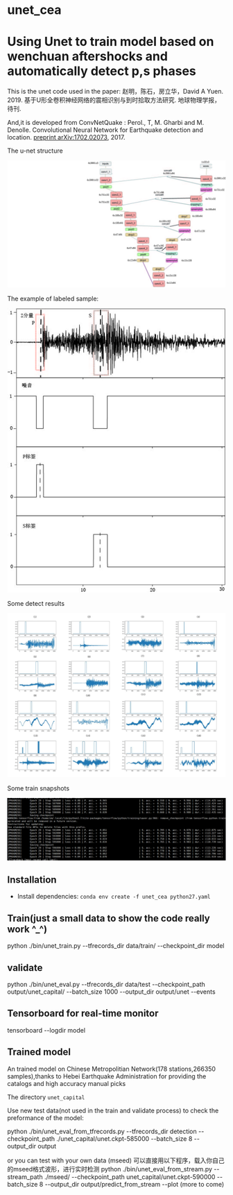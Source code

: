 # unet_cea
Using Unet to train model based on wenchuan aftershocks and automatically detect p,s phases
============= 

This is the unet code used in the paper:
赵明，陈石，房立华，David A Yuen. 2019. 基于U形全卷积神经网络的震相识别与到时拾取方法研究. 地球物理学报，待刊.

And,it is developed from ConvNetQuake :
Perol., T, M. Gharbi and M. Denolle. Convolutional Neural Network for Earthquake detection and location. [preprint arXiv:1702.02073](https://arxiv.org/abs/1702.02073), 2017.

The u-net structure

![The u-net](./fig1.jpg)

The example of labeled sample:

![labeled sample](./fig2.jpg)

Some detect results

![Detections](./fig3.jpg)

Some train snapshots

![snapshots](./20190414211527.png)

## Installation
* Install dependencies: `conda env create -f unet_cea python27.yaml`

## Train(just a small data to show the code really work ^_^)

python ./bin/unet_train.py --tfrecords_dir data/train/  --checkpoint_dir model

## validate
python ./bin/unet_eval.py --tfrecords_dir data/test --checkpoint_path output/unet_capital/  --batch_size 1000 --output_dir output/unet --events

## Tensorboard for real-time monitor

tensorboard --logdir model

## Trained model
An trained model on Chinese Metropolitian Network(178 stations,266350 samples),thanks to  Hebei Earthquake Administration for providing the catalogs and high accuracy manual picks 

The directory `unet_capital`

Use new test data(not used in the train and validate process) to check the preformance of the model:

python ./bin/unet_eval_from_tfrecords.py --tfrecords_dir detection --checkpoint_path ./unet_capital/unet.ckpt-585000 --batch_size 8 --output_dir output

or you can test with your own data (mseed)
可以直接用以下程序，载入你自己的mseed格式波形，进行实时检测
python ./bin/unet_eval_from_stream.py --stream_path ./mseed/  --checkpoint_path unet_capital/unet.ckpt-590000 --batch_size 8 --output_dir output/predict_from_stream --plot
(more to come) 
